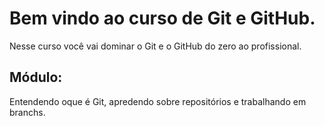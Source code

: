 # Bem vindo ao curso de Git e GitHub.
Nesse curso você vai dominar o Git e o GitHub do zero ao profissional.

## Módulo:
Entendendo oque é Git, apredendo sobre repositórios e trabalhando em branchs.